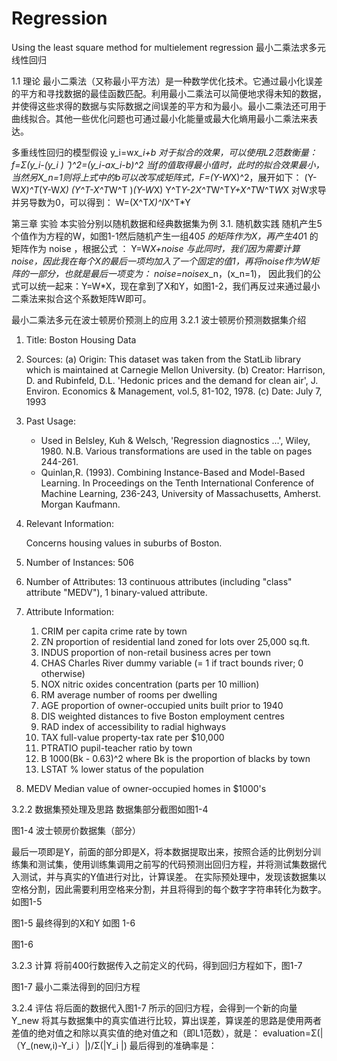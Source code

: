 # Regression
Using the least square method for multielement regression
最小二乘法求多元线性回归

1.1	理论
最小二乘法（又称最小平方法）是一种数学优化技术。它通过最小化误差的平方和寻找数据的最佳函数匹配。利用最小二乘法可以简便地求得未知的数据，并使得这些求得的数据与实际数据之间误差的平方和为最小。最小二乘法还可用于曲线拟合。其他一些优化问题也可通过最小化能量或最大化熵用最小二乘法来表达。

多重线性回归的模型假设
y_i=w*x_i+b
	对于拟合的效果，可以使用L2范数衡量：
f=Σ(y_i-(y_i ) ̂ )^2=(y_i-ax_i-b)^2
当f的值取得最小值时，此时的拟合效果最小，当然另X_n=1则将上式中的b可以改写成矩阵式，F=(Y-W*X)^2，展开如下：
(Y-W*X)^T*(Y-W*X)
(Y^T-X^T*W^T )*(Y-W*X)
Y^T*Y-2X^T*W^T*Y+X^T*W^T*W*X
对W求导并另导数为0，可以得到：
W=(X^T*X)^I*X^T*Y

第三章 实验
本实验分别以随机数据和经典数据集为例
3.1. 随机数实践
随机产生5个值作为方程的W，如图1-1然后随机产生一组40*5 的矩阵作为X，再产生40*1 的矩阵作为 noise ，根据公式 ：
	Y=W*X+noise
与此同时，我们因为需要计算noise，因此我在每个X的最后一项均加入了一个固定的值1，再将noise作为W矩阵的一部分，也就是最后一项变为：
noise=noise*x_n，(x_n=1)，
因此我们的公式可以统一起来：Y=W*X，现在拿到了X和Y，如图1-2，我们再反过来通过最小二乘法来拟合这个系数矩阵W即可。


最小二乘法多元在波士顿房价预测上的应用
3.2.1 波士顿房价预测数据集介绍
1. Title: Boston Housing Data

2. Sources:
   (a) Origin:  This dataset was taken from the StatLib library which is
                maintained at Carnegie Mellon University.
   (b) Creator:  Harrison, D. and Rubinfeld, D.L. 'Hedonic prices and the 
                 demand for clean air', J. Environ. Economics & Management,
                 vol.5, 81-102, 1978.
   (c) Date: July 7, 1993

3. Past Usage:
   -   Used in Belsley, Kuh & Welsch, 'Regression diagnostics ...', Wiley, 
       1980.   N.B. Various transformations are used in the table on
       pages 244-261.
    -  Quinlan,R. (1993). Combining Instance-Based and Model-Based Learning.
       In Proceedings on the Tenth International Conference of Machine 
       Learning, 236-243, University of Massachusetts, Amherst. Morgan
       Kaufmann.

4. Relevant Information:

   Concerns housing values in suburbs of Boston.

5. Number of Instances: 506

6. Number of Attributes: 13 continuous attributes (including "class"
                         attribute "MEDV"), 1 binary-valued attribute.

7. Attribute Information:

    1. CRIM      per capita crime rate by town
    2. ZN        proportion of residential land zoned for lots over 
                 25,000 sq.ft.
    3. INDUS     proportion of non-retail business acres per town
    4. CHAS      Charles River dummy variable (= 1 if tract bounds 
                 river; 0 otherwise)
    5. NOX       nitric oxides concentration (parts per 10 million)
    6. RM        average number of rooms per dwelling
    7. AGE       proportion of owner-occupied units built prior to 1940
    8. DIS       weighted distances to five Boston employment centres
    9. RAD       index of accessibility to radial highways
    10. TAX      full-value property-tax rate per $10,000
    11. PTRATIO  pupil-teacher ratio by town
    12. B        1000(Bk - 0.63)^2 where Bk is the proportion of blacks 
                 by town
    13. LSTAT    % lower status of the population
14. MEDV     Median value of owner-occupied homes in $1000's

3.2.2 数据集预处理及思路
数据集部分截图如图1-4
 
图1-4 波士顿房价数据集（部分）

最后一项即是Y，前面的部分即是X，将本数据提取出来，按照合适的比例划分训练集和测试集，使用训练集调用之前写的代码预测出回归方程，并将测试集数据代入测试，并与真实的Y值进行对比，计算误差。
在实际预处理中，发现该数据集以空格分割，因此需要利用空格来分割，并且将得到的每个数字字符串转化为数字。如图1-5

 
图1-5
最终得到的X和Y 如图 1-6
 
图1-6

3.2.3 计算
将前400行数据传入之前定义的代码，得到回归方程如下，图1-7

 
图1-7 最小二乘法得到的回归方程

3.2.4 评估
将后面的数据代入图1-7 所示的回归方程，会得到一个新的向量 Y_new 将其与数据集中的真实值进行比较，算出误差，算误差的思路是使用两者差值的绝对值之和除以真实值的绝对值之和（即L1范数），就是：
evaluation=Σ(|（Y_(new,i)-Y_i ）|)/Σ(|Y_i |)
最后得到的准确率是：
 
 
